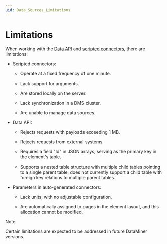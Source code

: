 ```yaml
---
uid: Data_Sources_Limitations
---
```


# Limitations

When working with the [Data API](xref:Data_API) and [scripted connectors](xref:Scripted_Connectors), there are limitations:

- Scripted connectors:

  - Operate at a fixed frequency of one minute.

  - Lack support for arguments.

  - Are stored locally on the server.

  - Lack synchronization in a DMS cluster.

  - Are unable to manage data sources.

- Data API:

  - Rejects requests with payloads exceeding 1 MB.<!-- RN 37817 -->

  - Rejects requests from external systems.

  - Requires a field "Id" in JSON arrays, serving as the primary key in the element's table.

  - Supports a nested table structure with multiple child tables pointing to a single parent table, does not currently support a child table with foreign key relations to multiple parent tables.

- Parameters in auto-generated connectors:

  - Lack units, with no adjustable configuration.

  - Are automatically assigned to pages in the element layout, and this allocation cannot be modified.

> [!NOTE]
> Certain limitations are expected to be addressed in future DataMiner versions.
